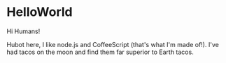 # HelloWorld

Hi Humans!

Hubot here, I like node.js and CoffeeScript (that's what I'm made of!).
I've had tacos on the moon and find them far superior to Earth tacos.
